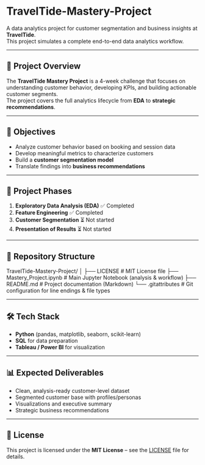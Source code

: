 # TravelTide-Mastery-Project

A data analytics project for customer segmentation and business insights at **TravelTide**.  
This project simulates a complete end-to-end data analytics workflow.

---

## 📌 Project Overview
The **TravelTide Mastery Project** is a 4-week challenge that focuses on understanding customer behavior, developing KPIs, and building actionable customer segments.  
The project covers the full analytics lifecycle from **EDA** to **strategic recommendations**.

---

## 🚀 Objectives
- Analyze customer behavior based on booking and session data  
- Develop meaningful metrics to characterize customers  
- Build a **customer segmentation model**  
- Translate findings into **business recommendations**

---

## 🔎 Project Phases
1. **Exploratory Data Analysis (EDA)** ✅ Completed  
2. **Feature Engineering** ✅ Completed  
3. **Customer Segmentation** ⏳ Not started 
4. **Presentation of Results** ⏳ Not started  

---

## 📂 Repository Structure
TravelTide-Mastery-Project/
│
├── LICENSE                 # MIT License file
├── Mastery_Project.ipynb   # Main Jupyter Notebook (analysis & workflow)
├── README.md               # Project documentation (Markdown)
└── .gitattributes          # Git configuration for line endings & file types

---

## 🛠️ Tech Stack
- **Python** (pandas, matplotlib, seaborn, scikit-learn)  
- **SQL** for data preparation  
- **Tableau / Power BI** for visualization  

---

## 📊 Expected Deliverables
- Clean, analysis-ready customer-level dataset  
- Segmented customer base with profiles/personas  
- Visualizations and executive summary  
- Strategic business recommendations  

---

## 📜 License
This project is licensed under the **MIT License** – see the [LICENSE](LICENSE) file for details.


